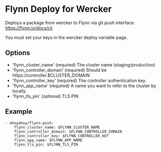 # Flynn Deploy for Wercker

Deploys a package from wercker to Flynn via git push interface. 
https://flynn.io/docs/cli


You must set your keys in the wercker deploy variable page.

## Options


* 'flynn_cluster_name' (required) The cluster name (staging/production)
* 'flynn_controller_domain' (required) Should be https://controller.$CLUSTER_DOMAIN
* 'flynn_controller_key' (required) The controller authentication key.
* 'flynn_app_name' (required) A name you want to refer to the cluster by locally.
* 'flynn_tls_pin' (optional) TLS PIN

## Example

    - ahoyahoy/flynn-push:
        flynn_cluster_name: $FLYNN_CLUSTER_NAME
        flynn_controller_domain: $FLYNN_CONTROLLER_DOMAIN
        flynn_controller_key: $FLYNN_CONTROLLER_KEY
        flynn_app_name: $FLYNN_APP_NAME
        flynn_tls_pin: $FLYNN_TLS_PIN
